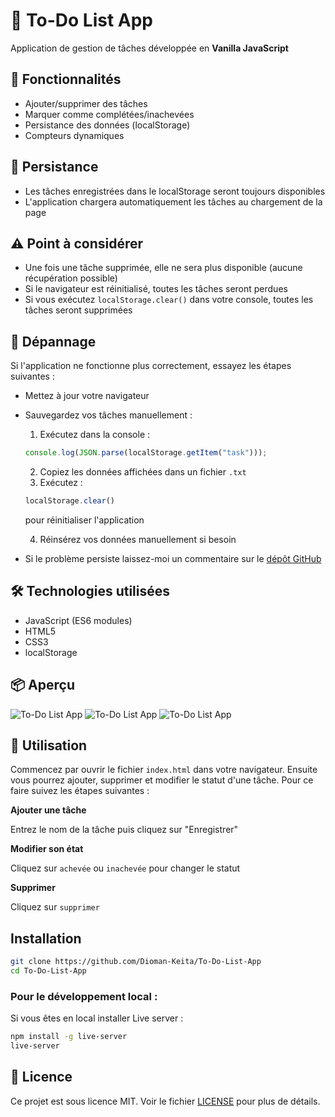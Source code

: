 # 📝 To-Do List App

Application de gestion de tâches développée en **Vanilla JavaScript**

## 🚀 Fonctionnalités
- Ajouter/supprimer des tâches
- Marquer comme complétées/inachevées
- Persistance des données (localStorage)
- Compteurs dynamiques

## 🧠 Persistance
- Les tâches enregistrées dans le localStorage seront toujours disponibles
- L'application chargera automatiquement les tâches au chargement de la page

## ⚠️ Point à considérer
- Une fois une tâche supprimée, elle ne sera plus disponible (aucune récupération possible)
- Si le navigateur est réinitialisé, toutes les tâches seront perdues
- Si vous exécutez `localStorage.clear()` dans votre console, toutes les tâches seront supprimées

## 🧯 Dépannage
Si l'application ne fonctionne plus correctement, essayez les étapes suivantes :
- Mettez à jour votre navigateur
- Sauvegardez vos tâches manuellement :
  1. Exécutez dans la console :
   ```js
   console.log(JSON.parse(localStorage.getItem("task")));
   ```
   2. Copiez les données affichées dans un fichier `.txt` 
   3. Exécutez :
    ```js
   localStorage.clear() 
   ```
   pour réinitialiser l'application

   4. Réinsérez vos données manuellement si besoin
- Si le problème persiste laissez-moi un commentaire sur le [dépôt GitHub](https://github.com/Dioman-Keita/To-Do-List-App)

## 🛠️ Technologies utilisées
- JavaScript (ES6 modules)
- HTML5
- CSS3
- localStorage

## 📦 Aperçu
![To-Do List App](src/screenshots/image.png)
![To-Do List App](src/screenshots/image-2.png)
![To-Do List App](src/screenshots/image-3.png)

## 📖 Utilisation
Commencez par ouvrir le fichier `index.html` dans votre navigateur. Ensuite vous pourrez ajouter, supprimer et modifier le statut d'une tâche. Pour ce faire suivez les étapes suivantes :

**Ajouter une tâche**

Entrez le nom de la tâche puis cliquez sur "Enregistrer"

**Modifier son état**

Cliquez sur `achevée` ou `inachevée` pour changer le statut

**Supprimer**

Cliquez sur `supprimer`

## Installation
```bash
git clone https://github.com/Dioman-Keita/To-Do-List-App
cd To-Do-List-App
```

### Pour le développement local :
Si vous  êtes en local installer Live server :
```bash
npm install -g live-server
live-server
```

## 📄 Licence
Ce projet est sous licence MIT. Voir le fichier [LICENSE](LICENSE) pour plus de détails.

